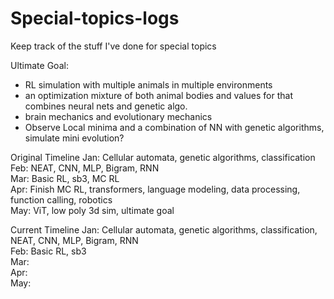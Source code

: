 # Special-topics-logs
Keep track of the stuff I've done for special topics

Ultimate Goal:
 - RL simulation with multiple animals in multiple environments
 - an optimization mixture of both animal bodies and values for that combines neural nets and genetic algo. 
 - brain mechanics and evolutionary mechanics
 - Observe Local minima and a combination of NN with genetic algorithms, simulate mini evolution?

Original Timeline
Jan: Cellular automata, genetic algorithms, classification <br>
Feb: NEAT, CNN, MLP, Bigram, RNN <br>
Mar: Basic RL, sb3, MC RL <br>
Apr: Finish MC RL, transformers, language modeling, data processing, function calling, robotics <br>
May: ViT, low poly 3d sim, ultimate goal <br>

Current Timeline
Jan: Cellular automata, genetic algorithms, classification, NEAT, CNN, MLP, Bigram, RNN <br>
Feb: Basic RL, sb3 <br>
Mar: <br>
Apr: <br>
May: <br>